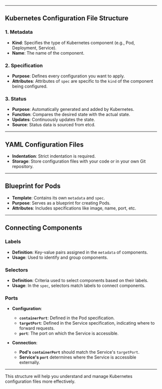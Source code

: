 

---

## Kubernetes Configuration File Structure

### 1. Metadata
- **Kind**: Specifies the type of Kubernetes component (e.g., Pod, Deployment, Service).
- **Name**: The name of the component.

### 2. Specification
- **Purpose**: Defines every configuration you want to apply.
- **Attributes**: Attributes of `spec` are specific to the `kind` of the component being configured.

### 3. Status
- **Purpose**: Automatically generated and added by Kubernetes.
- **Function**: Compares the desired state with the actual state.
- **Updates**: Continuously updates the state.
- **Source**: Status data is sourced from etcd.

---

## YAML Configuration Files

- **Indentation**: Strict indentation is required.
- **Storage**: Store configuration files with your code or in your own Git repository.

---

## Blueprint for Pods

- **Template**: Contains its own `metadata` and `spec`.
- **Purpose**: Serves as a blueprint for creating Pods.
- **Attributes**: Includes specifications like image, name, port, etc.

---

## Connecting Components

### Labels
- **Definition**: Key-value pairs assigned in the `metadata` of components.
- **Usage**: Used to identify and group components.

### Selectors
- **Definition**: Criteria used to select components based on their labels.
- **Usage**: In the `spec`, selectors match labels to connect components.

### Ports
- **Configuration**:
  - **`containerPort`**: Defined in the Pod specification.
  - **`targetPort`**: Defined in the Service specification, indicating where to forward requests.
  - **`port`**: The port on which the Service is accessible.

- **Connection**: 
  - **Pod's `containerPort`** should match the Service's `targetPort`.
  - **Service's `port`** determines where the Service is accessible externally.

---

This structure will help you understand and manage Kubernetes configuration files more effectively.
